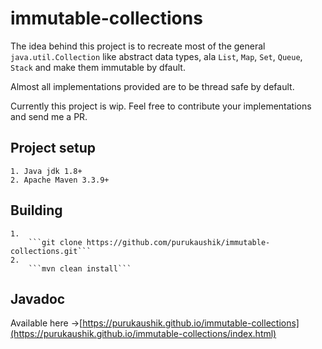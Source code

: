 # immutable-collections
The idea behind this project is to recreate most of the general `java.util.Collection` like abstract data types, ala `List`, `Map`, `Set`, `Queue`, `Stack` and make them immutable by dfault.

Almost all implementations provided are to be thread safe by default.

Currently this project is wip. Feel free to contribute your implementations and send me a PR.

## Project setup
    1. Java jdk 1.8+
    2. Apache Maven 3.3.9+

## Building
    1.
	    ```git clone https://github.com/purukaushik/immutable-collections.git```
    2. 
	    ```mvn clean install```

## Javadoc
Available here ->[https://purukaushik.github.io/immutable-collections](https://purukaushik.github.io/immutable-collections/index.html)
